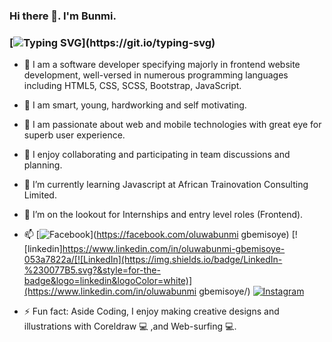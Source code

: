 ### Hi there 👋. I'm Bunmi.

### [![Typing SVG](https://readme-typing-svg.herokuapp.com?font=comfortaa&color=016EEA&size=24&width=500&lines=Nigerian+Software+Developer;Graphics+Designer;Aspiring+Full-Stack+Developer;and+Technopreneur!;Nice+to+meet+you...)](https://git.io/typing-svg)

- :man: I am a software developer specifying majorly in frontend website development, well-versed in numerous programming languages including HTML5, CSS, SCSS, Bootstrap, JavaScript.

- :blossom: I am smart, young, hardworking and self motivating.


- :trident: I am passionate about web and mobile technologies with great eye for superb user experience.
- 👯 I enjoy collaborating and participating in team discussions and planning.
- 🌱 I’m currently learning Javascript at African Trainovation Consulting Limited.
- 🤔 I’m on the lookout for Internships and entry level roles (Frontend).
- 📫 [![Facebook](https://img.shields.io/badge/Facebook-%231877F2.svg?&style=for-the-badge&logo=facebook&logoColor=white)](https://facebook.com/oluwabunmi gbemisoye) [![linkedin]https://www.linkedin.com/in/oluwabunmi-gbemisoye-053a7822a/[![LinkedIn](https://img.shields.io/badge/LinkedIn-%230077B5.svg?&style=for-the-badge&logo=linkedin&logoColor=white)](https://www.linkedin.com/in/oluwabunmi gbemisoye/) [![Instagram](https://img.shields.io/badge/Instagram-E4405F?style=for-the-badge&logo=instagram&logoColor=white)](https://instagram.com//a.d.e.j.u.m.o.k.e/)

- ⚡ Fun fact: Aside Coding, I enjoy making creative designs and illustrations with Coreldraw 💻 ,and Web-surfing 💻.
